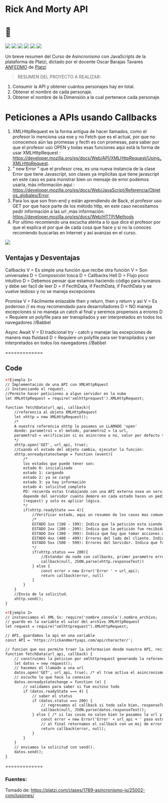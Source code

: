 # Rick And Morty API

# 💚
![](https://img.shields.io/github/stars/pandao/editor.md.svg) ![](https://img.shields.io/github/forks/pandao/editor.md.svg) ![](https://img.shields.io/github/tag/pandao/editor.md.svg) ![](https://img.shields.io/github/release/pandao/editor.md.svg) ![](https://img.shields.io/github/issues/pandao/editor.md.svg) ![](https://img.shields.io/bower/v/editor.md.svg)

Un breve resumen del Curso de Asincronismo con JavaScripts de la plataforma de Platzi, dictado por el docente Oscar Barajas Tavares [ANFEDMO](https://platzi.com/@ANFEDIMO/ "Desarrollador") de [Platzi](https://platzi.com/ "Platzi")
> RESUMEN DEL PROYECTO A REALIZAR:

1. Consumir la API y obtener cuántos personajes hay en total.
2. Obtener el nombre de cada personaje.
3. Obtener el nombre de la Dimensión a la cual pertenece cada personaje.
> 

# Peticiones a APIs usando Callbacks

1.	XMLHttpRequest es la forma antigua de hacer llamados, como el profesor lo menciona usa ese y no Fetch que es el actual, por que no conocemos aùn las promesas y fecth es con promesas, para saber por que el profesor uso OPEN y todas esas funciones aqui està la forma de usar XMLHttpRequest : https://developer.mozilla.org/es/docs/Web/API/XMLHttpRequest/Using_XMLHttpRequest.
2.	" new Error " que el profesor crea, es una nueva instancia de la clase Error que tiene Javascript, son clases ya implicitas que tiene javascript en este caso es para monstrar bien un mensaje de error podemos usarla, màs informaciòn aqui : https://developer.mozilla.org/es/docs/Web/JavaScript/Referencia/Objetos_globales/Error.
3.	Para los que son fron-end y están aprendiendo de Back, el profesor uso GET por que hace parte de los método http, en este caso necesitamos pedir información a las url ,màs información: https://developer.mozilla.org/es/docs/Web/HTTP/Methods
4.	Por ultimo recomiendo una escucha atenta a lo que dice el profesor por que el explica el por que de cada cosa que hace y si no la conoces recomiendo buscarlas en Internet y así avanzas en el curso.

![](https://pandao.github.io/editor.md/examples/images/4.jpg)

## Ventajas y Desventajas

Callbacks
V = Es simple una función que recibe otra función
V = Son universales
D = Composición tosca
D = Callbacks Hell
D = Flujo poco intuitivo
D = Debemos pensar que estamos haciendo código para humanos y debe ser facil de leer
D = if FecthData, if FecthData, if FecthData y se vuelve tedioso y no se maneja excepciones

Promise
V = Fácilmente enlazable then y return, then y return y asi
V = Es poderoso // es muy recomendado para desarrolladores
D = NO maneja excepciones si no maneja un catch al final y seremos propensos a errores
D = Requiere un polyfile para ser transpilados y ser interpretados en todos los navegadores //Babbel

Async Await
V = El tradicional try - catch y manejar las excepciones de manera mas fluidasd
D = Requiere un polyfile para ser transpilados y ser interpretados en todos los navegadores //Babbel


=============

## Code 

```html
<!Ejemplo 1>
// Implementación de una API con XMLHttpRquest
// Instanciando el request.
//Permite hacer peticiones a algun servidor en la nube
let XMLHttpRequest = require('xmlhttprequest').XMLHttpRequest;

function fetchData(url_api, callback){
    //referencia al objeto XMLHttpRequest
    let xhttp = new XMLHttpRequest();
    /* 
    A nuestra referencia xhttp le pasamos un LLAMADO 'open'
    donde: parametro1 = el metodo, parametro2 = la url,
    parametro3 = verificación si es asincrono o no, valor por defecto true
    */
    xhttp.open('GET', url_api, true);
    //Cuando el estado del objeto cambia, ejecutar la función:
    xhttp.onreadystatechange = function (event){
        /*
        los estados que puede tener son:
        estado 0: inicializado
        estado 1: cargando
        estado 2: ya se cargó
        estado 3: ya hay información
        estado 4: solicitud completa
        PD: recuerda estas trabajando con una API externa osea un servidor por lo que
        depende del servidor cuanto demore en cada estado haces un pedido por datos
        (request) y solo es aplicar lógica.
        */
        if(xhttp.readyState === 4){
            //Verificar estado, aqui un resumen de los casos mas comunes:
            /*
            ESTADO 1xx (100 - 199): Indica que la petición esta siendo procesada.
            ESTADO 2xx (200 - 299): Indica que la petición fue recibida, aceptada y procesada correctamente.
            ESTADO 3xx (300 - 399): Indica que hay que tomar acciones adicionales para completar la solicitud. Por lo general indican redireccionamiento.
            ESTADO 4xx (400 - 499): Errores del lado del cliente. Indica se hizo mal la solicitud de datos.
            ESTADO 5xx (500 - 599): Errores del Servidor. Indica que fallo totalmente la ejecución.
            */
            if(xhttp.status === 200){
                //Estandar de node con callbacks, primer parametro error, segundo el resultado
                callback(null, JSON.parse(xhttp.responseText))
            } else {
                const error = new Error('Error ' + url_api);
                return callback(error, null)
            }
        }
    }
    //Envio de la solicitud.
    xhttp.send();
}
```

```html
<!Ejemplo 2>
// instanciamos el XML Sx: require('nombre_consola').nombre_archivo;
// guardo en la variable el valor del archivo XMLHttpRequest
let request = require("xmlhttprequest").XMLHttpRequest;

// API, guardamos la api en una variable 
const API = 'https://rickandmortyapi.com/api/character/';

// funcion que nos permite traer la informacion desde nuestra API, recibe un callback y desencadena los llamados que necesitamos.
function fetchData(url_api, callback) {
    // construimos la peticion por xmlhttprequest generando la referencia al objeto que necesito
    let datos = new request();
    // hacemos el llamado a una url 
    datos.open('GET', url_api, true); /* el true activa el asincronismo  */
    // escucho lo que hace la conexion 
    datos.onreadystatechange = function (e) {
        // validamos para saber si fue exitoso todo
        if (datos.readyState === 4) {
            // saber el status 
            if (datos.status === 200) {
                // regresamos el callback si todo sale bien, responseText me lo convierte de object a string
                callback(null, JSON.parse(datos.responseText));
            } else { /* si las cosas no salen bien le pasamos la url y el estado */
                const error = new Error('Error' + url_api + ' paso esto: ' + datos.status);
                // al final retornamos el callback con un msj de error y un null ya que no se desencadena nada 
                return callback(error, null);
            }
        }
    }
    // enviamos la solicitud con send().
    datos.send();
}
```
=============
### Fuentes:
Tomado de: https://platzi.com/clases/1789-asincronismo-js/25002-conclusiones/
